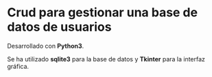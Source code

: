 # Crud para gestionar una base de datos de usuarios

Desarrollado con **Python3**. 

Se ha utilizado **sqlite3** para la base de datos y **Tkinter** para la interfaz gráfica.

